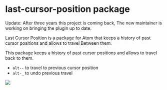 # last-cursor-position package

Update: After three years this project is coming back, The new maintainer is working on bringing the plugin up to date.

Last Cursor Position is a package for Atom that keeps a history of past cursor positions and allows to travel
Between them.

This package keeps a history of past cursor positions and allows to travel
back to them.


* `alt--` to travel to previous cursor position
* `alt-_` to undo previous travel

![](http://i.imgur.com/NjtH1SJ.gif)
